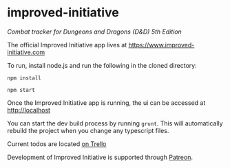 # improved-initiative
*Combat tracker for Dungeons and Dragons (D&amp;D) 5th Edition*

The official Improved Initiative app lives at https://www.improved-initiative.com

To run, install node.js and run the following in the cloned directory:

`npm install`

`npm start`

Once the Improved Initiative app is running, the ui can be accessed at <http://localhost>

You can start the dev build process by running `grunt`. This will automatically rebuild the project when you change any typescript files.

Current todos are located [on Trello](https://trello.com/b/q71xURUt/improved-initiative)

Development of Improved Initiative is supported through [Patreon](https://www.patreon.com/improvedinitiative).